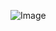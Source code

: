 ![Image](https://s3.amazonaws.com/alx-intranet.hbtn.io/uploads/medias/2018/6/65f4a1dd9c51265f49d0.png?X-Amz-Algorithm=AWS4-HMAC-SHA256&X-Amz-Credential=AKIARDDGGGOUSBVO6H7D%2F20230710%2Fus-east-1%2Fs3%2Faws4_request&X-Amz-Date=20230710T135837Z&X-Amz-Expires=86400&X-Amz-SignedHeaders=host&X-Amz-Signature=edb97a6b86e6d770bf250b754ba4c8317ef82e2b09b0d59c1b9f1a79d9657012)
